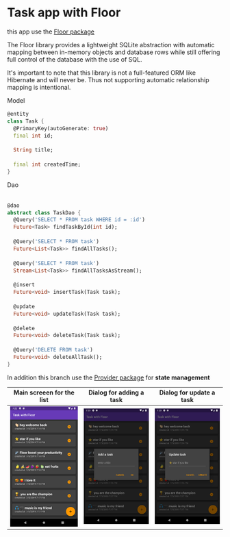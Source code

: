 # Task app with Floor

this app use the [Floor package](https://pub.dev/packages/floor)

The Floor library provides a lightweight SQLite abstraction with automatic mapping between in-memory objects and database rows while still offering full control of the database with the use of SQL.

It's important to note that this library is not a full-featured ORM like Hibernate and will never be. Thus not supporting automatic relationship mapping is intentional.

Model 
``` dart 
@entity
class Task {
  @PrimaryKey(autoGenerate: true)
  final int id;

  String title;
  
  final int createdTime;
}
```

Dao
``` dart 

@dao
abstract class TaskDao {
  @Query('SELECT * FROM task WHERE id = :id')
  Future<Task> findTaskById(int id);

  @Query('SELECT * FROM task')
  Future<List<Task>> findAllTasks();

  @Query('SELECT * FROM task')
  Stream<List<Task>> findAllTasksAsStream();

  @insert
  Future<void> insertTask(Task task);

  @update
  Future<void> updateTask(Task task);

  @delete
  Future<void> deleteTask(Task task);

  @Query('DELETE FROM task')
  Future<void> deleteAllTask();
}

```

In addition this branch use the [Provider package](https://pub.dev/packages/provider) for **state management**

Main screeen for the list | Dialog for adding a task | Dialog for update a task
--- | --- | ---
![list](./images/main.png) | ![list](./images/add.png)| ![list](./images/update.png)

